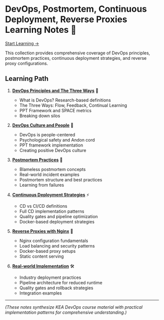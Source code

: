 # DevOps, Postmortem, Continuous Deployment, Reverse Proxies Learning Notes 🚀

[Start Learning ->](./01-devops-principles.md)

This collection provides comprehensive coverage of DevOps principles, postmortem practices, continuous deployment strategies, and reverse proxy configurations.

## Learning Path

1. **[DevOps Principles and The Three Ways](./01-devops-principles.md)** 🌟
   - What is DevOps? Research-based definitions
   - The Three Ways: Flow, Feedback, Continual Learning
   - PPT Framework and SPACE metrics
   - Breaking down silos

2. **[DevOps Culture and People](./02-devops-culture.md)** 👥
   - DevOps is people-centered
   - Psychological safety and Andon cord
   - PPT framework implementation
   - Creating positive DevOps culture

3. **[Postmortem Practices](./03-postmortem.md)** 📝
   - Blameless postmortem concepts
   - Real-world incident examples
   - Postmortem structure and best practices
   - Learning from failures

4. **[Continuous Deployment Strategies](./04-continuous-deployment.md)** ⚡
   - CD vs CI/CD definitions
   - Full CD implementation patterns
   - Quality gates and pipeline optimization
   - Docker-based deployment strategies

5. **[Reverse Proxies with Nginx](./05-reverse-proxies.md)** 🔄
   - Nginx configuration fundamentals
   - Load balancing and security patterns
   - Docker-based proxy setups
   - Static content serving

6. **[Real-world Implementation](./06-implementation-patterns.md)** 🛠️
   - Industry deployment practices
   - Pipeline architecture for reduced runtime
   - Quality gates and rollback strategies
   - Integration examples

---

*(These notes synthesize KEA DevOps course material with practical implementation patterns for comprehensive understanding.)*
